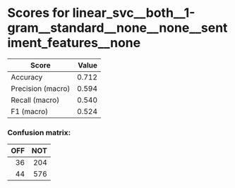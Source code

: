 # Scores for linear_svc__both__1-gram__standard__none__none__sentiment_features__none
|      Score      |Value|
|-----------------|----:|
|Accuracy         |0.712|
|Precision (macro)|0.594|
|Recall (macro)   |0.540|
|F1 (macro)       |0.524|

### Confusion matrix:
|OFF|NOT|
|--:|--:|
| 36|204|
| 44|576|
